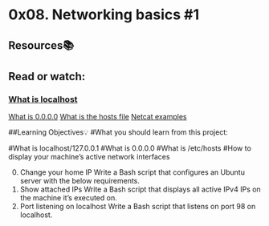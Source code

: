 # 0x08. Networking basics #1
## Resources:books:
## Read or watch:

### [What is localhost](https://en.wikipedia.org/wiki/Localhost)
[What is 0.0.0.0](https://en.wikipedia.org/wiki/0.0.0.0)
[What is the hosts file](https://www.makeuseof.com/tag/modify-manage-hosts-file-linux/)
[Netcat examples](https://www.thegeekstuff.com/2012/04/nc-command-examples/)

##Learning Objectives:bulb:
#What you should learn from this project:

#What is localhost/127.0.0.1
#What is 0.0.0.0
#What is /etc/hosts
#How to display your machine’s active network interfaces

0. Change your home IP
Write a Bash script that configures an Ubuntu server with the below requirements.
1. Show attached IPs
Write a Bash script that displays all active IPv4 IPs on the machine it’s executed on.
2. Port listening on localhost
Write a Bash script that listens on port 98 on localhost.
